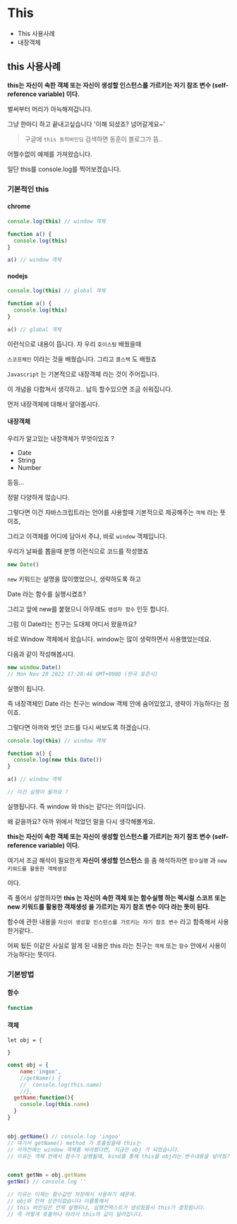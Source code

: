 # This

- This 사용사례
- 내장객체



## this 사용사례



**this는 자신이 속한 객체 또는 자신이 생성할 인스턴스를 가르키는 자기 참조 변수 (self-reference variable) 이다.**



벌써부터 머리가 아늑해져갑니다.

그냥 한마디 하고 끝내고싶습니다 '이해 되셨죠? 넘어갈게요~'



> 구글에 `this 동적바인딩` 검색하면 동훈이 블로그가 뜸..



어쩔수없이 예제를 가져왔습니다.

일단 this를 console.log를  찍어보겠습니다. 





### 기본적인 this

#### chrome

```javascript
console.log(this) // window 객체

function a() {
  console.log(this)
}

a() // window 객체
```



#### nodejs

```js
console.log(this) // global 객체

function a() {
  console.log(this)
}

a() // global 객체
```



이런식으로 내용이 뜹니다. 자 우리 `호이스팅` 배웠을때 

`스코프체인` 이라는 것을 배웠습니다.  그리고 `콜스택` 도 배웠죠



`Javascript` 는 기본적으로 내장객체 라는 것이 주어집니다.

이 개념을 다합쳐서 생각하고.. 납득 할수있으면 조금 쉬워집니다. 

먼저 내장객체에 대해서 알아봅시다.



#### 내장객체

우리가 알고있는 내장객체가 무엇이있죠 ?



- Date
- String
- Number



등등...

정말 다양하게 많습니다.



그렇다면 이건 자바스크립트라는 언어를 사용할때 기본적으로 제공해주는 `객체` 라는 뜻이죠,

그리고 이객체를 어디에 담아서 주냐, 바로 `window` 객체입니다.



우리가 날짜를 뽑을때 분명 이런식으로 코드를 작성했죠

```javascript
new Date()
```



`new` 키워드는 설명을 많이했었으니, 생략하도록 하고

Date 라는 함수를 실행시켰죠? 

그리고 앞에 new를 붙혔으니 아무래도 `생성자 함수` 인듯 합니다.



그럼 이 Date라는 친구는 도대체 어디서 왔을까요? 

바로 Window 객체에서 왔습니다. window는 많이 생략하면서 사용했었는데요.



다음과 같이 작성해봅시다.

```javascript
new window.Date()
// Mon Nov 28 2022 17:28:46 GMT+0900 (한국 표준시)
```



실행이 됩니다. 

즉 내장객체인 Date 라는 친구는 window 객체 안에 숨어있었고, 생략이 가능하다는 점이죠.



그렇다면 아까와 썻던 코드를 다시 써보도록 하겠습니다.



```javascript
console.log(this) // window 객체

function a() {
  console.log(new this.Date())
}

a() // window 객체

// 이건 실행이 될까요 ?
```



실행됩니다. 즉 window 와 this는 같다는 의미입니다.

왜 같을까요? 아까 위에서 적었던 말을 다시 생각해볼게요.

**this는 자신이 속한 객체 또는 자신이 생성할 인스턴스를 가르키는 자기 참조 변수 (self-reference variable) 이다.**



여기서 조금 해석이 필요한게 **자신이 생성할 인스턴스** 를 좀 해석하자면 `함수실행` 과 `new 키워드를 활용한 객체생성`

이다.



즉 풀어서 설명하자면 **this 는 자신이 속한 객체 또는 함수실행 하는 렉시컬 스코프 또는 new 키워드를 활용한 객채생성 을 가르키는 자기 참조 변수 이다 라는 뜻이 된다.**



함수에 관한 내용을 `자신이 생성할 인스턴스를 가르키는 자기 참조 변수` 라고 함축해서 사용한거같다..

어찌 됬든 이같은 사실로 알게 된 내용은 this 라는 친구는 `객체` 또는 `함수`  안에서 사용이 가능하다는 뜻이다.



### 기본방법

#### 함수

```javascript
function 
```





#### 객체

```
let obj = {
	
}
```





```js
const obj = {
	name:'ingoo',
	//getName() {
	//	console.log(this.name)
	//}, 
  getName:function(){
    console.log(this.name)
  }  
}


obj.getName() // console.log 'ingoo'
// 여기서 getName() method 가 호출됬을때 this는 
// 아까전에는 window 객체를 바라봤다면, 지금은 obj 가 되었습니다.
// 이유는 객체 안에서 함수가 실행될때, bind를 통해 this를 obj라는 변수내용을 넣어줬기 때문입니다.


const getNm = obj.getName
getNm() // console.log ''

// 이유는 이제는 함수값만 저장해서 사용하기 떄문에.
// obj와 전혀 상관이없습니다 이를통해서 
// this 바인딩은 언제 실행되냐, 실행컨택스트가 생성됬을시 this가 결정됩니다.
// 즉 어떻게 호출하냐 따라서 this의 값이 달라집니다.
```







